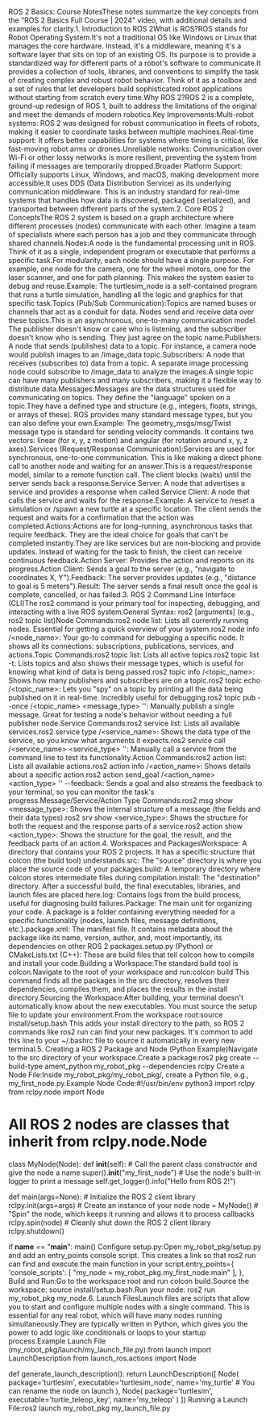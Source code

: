 ROS 2 Basics: Course NotesThese notes summarize the key concepts from the "ROS 2 Basics Full Course | 2024" video, with additional details and examples for clarity.1. Introduction to ROS 2What is ROS?ROS stands for Robot Operating System.It's not a traditional OS like Windows or Linux that manages the core hardware. Instead, it's a middleware, meaning it's a software layer that sits on top of an existing OS. Its purpose is to provide a standardized way for different parts of a robot's software to communicate.It provides a collection of tools, libraries, and conventions to simplify the task of creating complex and robust robot behavior. Think of it as a toolbox and a set of rules that let developers build sophisticated robot applications without starting from scratch every time.Why ROS 2?ROS 2 is a complete, ground-up redesign of ROS 1, built to address the limitations of the original and meet the demands of modern robotics.Key Improvements:Multi-robot systems: ROS 2 was designed for robust communication in fleets of robots, making it easier to coordinate tasks between multiple machines.Real-time support: It offers better capabilities for systems where timing is critical, like fast-moving robot arms or drones.Unreliable networks: Communication over Wi-Fi or other lossy networks is more resilient, preventing the system from failing if messages are temporarily dropped.Broader Platform Support: Officially supports Linux, Windows, and macOS, making development more accessible.It uses DDS (Data Distribution Service) as its underlying communication middleware. This is an industry standard for real-time systems that handles how data is discovered, packaged (serialized), and transported between different parts of the system.2. Core ROS 2 ConceptsThe ROS 2 system is based on a graph architecture where different processes (nodes) communicate with each other. Imagine a team of specialists where each person has a job and they communicate through shared channels.Nodes:A node is the fundamental processing unit in ROS. Think of it as a single, independent program or executable that performs a specific task.For modularity, each node should have a single purpose. For example, one node for the camera, one for the wheel motors, one for the laser scanner, and one for path planning. This makes the system easier to debug and reuse.Example: The turtlesim_node is a self-contained program that runs a turtle simulation, handling all the logic and graphics for that specific task.Topics (Pub/Sub Communication):Topics are named buses or channels that act as a conduit for data. Nodes send and receive data over these topics.This is an asynchronous, one-to-many communication model. The publisher doesn't know or care who is listening, and the subscriber doesn't know who is sending. They just agree on the topic name.Publishers: A node that sends (publishes) data to a topic. For instance, a camera node would publish images to an /image_data topic.Subscribers: A node that receives (subscribes to) data from a topic. A separate image processing node could subscribe to /image_data to analyze the images.A single topic can have many publishers and many subscribers, making it a flexible way to distribute data.Messages:Messages are the data structures used for communicating on topics. They define the "language" spoken on a topic.They have a defined type and structure (e.g., integers, floats, strings, or arrays of these). ROS provides many standard message types, but you can also define your own.Example: The geometry_msgs/msg/Twist message type is standard for sending velocity commands. It contains two vectors: linear (for x, y, z motion) and angular (for rotation around x, y, z axes).Services (Request/Response Communication):Services are used for synchronous, one-to-one communication. This is like making a direct phone call to another node and waiting for an answer.This is a request/response model, similar to a remote function call. The client blocks (waits) until the server sends back a response.Service Server: A node that advertises a service and provides a response when called.Service Client: A node that calls the service and waits for the response.Example: A service to /reset a simulation or /spawn a new turtle at a specific location. The client sends the request and waits for a confirmation that the action was completed.Actions:Actions are for long-running, asynchronous tasks that require feedback. They are the ideal choice for goals that can't be completed instantly.They are like services but are non-blocking and provide updates. Instead of waiting for the task to finish, the client can receive continuous feedback.Action Server: Provides the action and reports on its progress.Action Client: Sends a goal to the server (e.g., "navigate to coordinates X, Y").Feedback: The server provides updates (e.g., "distance to goal is 5 meters").Result: The server sends a final result once the goal is complete, cancelled, or has failed.3. ROS 2 Command Line Interface (CLI)The ros2 command is your primary tool for inspecting, debugging, and interacting with a live ROS system.General Syntax: ros2 <verb> <sub-verb> [arguments] (e.g., ros2 topic list)Node Commands:ros2 node list: Lists all currently running nodes. Essential for getting a quick overview of your system.ros2 node info /<node_name>: Your go-to command for debugging a specific node. It shows all its connections: subscriptions, publications, services, and actions.Topic Commands:ros2 topic list: Lists all active topics.ros2 topic list -t: Lists topics and also shows their message types, which is useful for knowing what kind of data is being passed.ros2 topic info /<topic_name>: Shows how many publishers and subscribers are on a topic.ros2 topic echo /<topic_name>: Lets you "spy" on a topic by printing all the data being published on it in real-time. Incredibly useful for debugging.ros2 topic pub --once /<topic_name> <message_type> '<arguments>': Manually publish a single message. Great for testing a node's behavior without needing a full publisher node.Service Commands:ros2 service list: Lists all available services.ros2 service type /<service_name>: Shows the data type of the service, so you know what arguments it expects.ros2 service call /<service_name> <service_type> '<arguments>': Manually call a service from the command line to test its functionality.Action Commands:ros2 action list: Lists all available actions.ros2 action info /<action_name>: Shows details about a specific action.ros2 action send_goal /<action_name> <action_type> '<goal>' --feedback: Sends a goal and also streams the feedback to your terminal, so you can monitor the task's progress.Message/Service/Action Type Commands:ros2 msg show <message_type>: Shows the internal structure of a message (the fields and their data types).ros2 srv show <service_type>: Shows the structure for both the request and the response parts of a service.ros2 action show <action_type>: Shows the structure for the goal, the result, and the feedback parts of an action.4. Workspaces and PackagesWorkspace: A directory that contains your ROS 2 projects. It has a specific structure that colcon (the build tool) understands.src: The "source" directory is where you place the source code of your packages.build: A temporary directory where colcon stores intermediate files during compilation.install: The "destination" directory. After a successful build, the final executables, libraries, and launch files are placed here.log: Contains logs from the build process, useful for diagnosing build failures.Package: The main unit for organizing your code. A package is a folder containing everything needed for a specific functionality (nodes, launch files, message definitions, etc.).package.xml: The manifest file. It contains metadata about the package like its name, version, author, and, most importantly, its dependencies on other ROS 2 packages.setup.py (Python) or CMakeLists.txt (C++): These are build files that tell colcon how to compile and install your code.Building a Workspace:The standard build tool is colcon.Navigate to the root of your workspace and run:colcon build
This command finds all the packages in the src directory, resolves their dependencies, compiles them, and places the results in the install directory.Sourcing the Workspace:After building, your terminal doesn't automatically know about the new executables. You must source the setup file to update your environment.From the workspace root:source install/setup.bash
This adds your install directory to the path, so ROS 2 commands like ros2 run can find your new packages. It's common to add this line to your ~/.bashrc file to source it automatically in every new terminal.5. Creating a ROS 2 Package and Node (Python Example)Navigate to the src directory of your workspace.Create a package:ros2 pkg create --build-type ament_python my_robot_pkg --dependencies rclpy
Create a Node File:Inside my_robot_pkg/my_robot_pkg/, create a Python file, e.g., my_first_node.py.Example Node Code:#!/usr/bin/env python3
import rclpy
from rclpy.node import Node

# All ROS 2 nodes are classes that inherit from rclpy.node.Node
class MyNode(Node):
    def __init__(self):
        # Call the parent class constructor and give the node a name
        super().__init__("my_first_node")
        # Use the node's built-in logger to print a message
        self.get_logger().info("Hello from ROS 2!")

def main(args=None):
    # Initialize the ROS 2 client library
    rclpy.init(args=args)
    # Create an instance of your node
    node = MyNode()
    # "Spin" the node, which keeps it running and allows it to process callbacks
    rclpy.spin(node)
    # Cleanly shut down the ROS 2 client library
    rclpy.shutdown()

if __name__ == "__main__":
    main()
Configure setup.py:Open my_robot_pkg/setup.py and add an entry_points console script. This creates a link so that ros2 run can find and execute the main function in your script.entry_points={
    'console_scripts': [
        "my_node = my_robot_pkg.my_first_node:main"
    ],
},
Build and Run:Go to the workspace root and run colcon build.Source the workspace: source install/setup.bash.Run your node: ros2 run my_robot_pkg my_node.6. Launch FilesLaunch files are scripts that allow you to start and configure multiple nodes with a single command. This is essential for any real robot, which will have many nodes running simultaneously.They are typically written in Python, which gives you the power to add logic like conditionals or loops to your startup process.Example Launch File (my_robot_pkg/launch/my_launch_file.py):from launch import LaunchDescription
from launch_ros.actions import Node

def generate_launch_description():
    return LaunchDescription([
        Node(
            package='turtlesim',
            executable='turtlesim_node',
            name='my_turtle' # You can rename the node on launch
        ),
        Node(
            package='turtlesim',
            executable='turtle_teleop_key',
            name='my_teleop'
        )
    ])
Running a Launch File:ros2 launch my_robot_pkg my_launch_file.py
